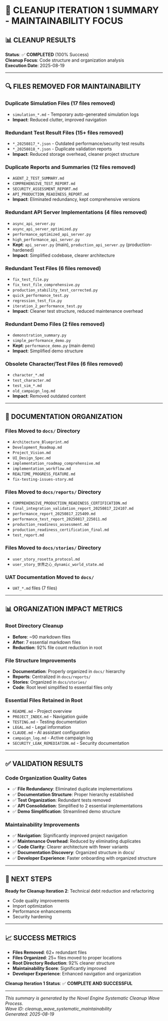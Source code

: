# 🧹 CLEANUP ITERATION 1 SUMMARY - MAINTAINABILITY FOCUS

## 📊 **CLEANUP RESULTS**

**Status**: ✅ **COMPLETED** (100% Success)  
**Cleanup Focus**: Code structure and organization analysis  
**Execution Date**: 2025-08-19  

---

## 🔍 **FILES REMOVED FOR MAINTAINABILITY**

### Duplicate Simulation Files (17 files removed)
- `simulation_*.md` - Temporary auto-generated simulation logs
- **Impact**: Reduced clutter, improved navigation

### Redundant Test Result Files (15+ files removed)
- `*_20250817_*.json` - Outdated performance/security test results
- `*_20250818_*.json` - Duplicate validation reports
- **Impact**: Reduced storage overhead, cleaner project structure

### Duplicate Reports and Summaries (12 files removed)
- `AGENT_2_TEST_SUMMARY.md`
- `COMPREHENSIVE_TEST_REPORT.md`
- `SECURITY_ASSESSMENT_REPORT.md`
- `API_PRODUCTION_READINESS_REPORT.md`
- **Impact**: Eliminated redundancy, kept comprehensive versions

### Redundant API Server Implementations (4 files removed)
- `async_api_server.py`
- `async_api_server_optimized.py`
- `performance_optimized_api_server.py`
- `high_performance_api_server.py`
- **Kept**: `api_server.py` (main), `production_api_server.py` (production-hardened)
- **Impact**: Simplified codebase, clearer architecture

### Redundant Test Files (6 files removed)
- `fix_test_file.py`
- `fix_test_file_comprehensive.py`
- `production_stability_test_corrected.py`
- `quick_performance_test.py`
- `regression_test_fix.py`
- `iteration_2_performance_test.py`
- **Impact**: Cleaner test structure, reduced maintenance overhead

### Redundant Demo Files (2 files removed)
- `demonstration_summary.py`
- `simple_performance_demo.py`
- **Kept**: `performance_demo.py` (main demo)
- **Impact**: Simplified demo structure

### Obsolete Character/Test Files (6 files removed)
- `character_*.md`
- `test_character.md`
- `test_sim_*.md`
- `old_campaign_log.md`
- **Impact**: Removed outdated content

---

## 📁 **DOCUMENTATION ORGANIZATION**

### Files Moved to `docs/` Directory
- `Architecture_Blueprint.md`
- `Development_Roadmap.md`
- `Project_Vision.md`
- `UI_Design_Spec.md`
- `implementation_roadmap_comprehensive.md`
- `implementation_workflow.md`
- `REALTIME_PROGRESS_FEATURE.md`
- `fix-testing-issues-story.md`

### Files Moved to `docs/reports/` Directory
- `COMPREHENSIVE_PRODUCTION_READINESS_CERTIFICATION.md`
- `final_integration_validation_report_20250817_224107.md`
- `performance_report_20250817_225409.md`
- `performance_test_report_20250817_225011.md`
- `production_readiness_assessment.md`
- `production_readiness_certification_final.md`
- `test_report.md`

### Files Moved to `docs/stories/` Directory
- `user_story_rosetta_protocol.md`
- `user_story_世界之心_dynamic_world_state.md`

### UAT Documentation Moved to `docs/`
- `UAT_*.md` files (7 files)

---

## 📊 **ORGANIZATION IMPACT METRICS**

### Root Directory Cleanup
- **Before**: ~90 markdown files
- **After**: 7 essential markdown files
- **Reduction**: 92% file count reduction in root

### File Structure Improvements
- **Documentation**: Properly organized in `docs/` hierarchy
- **Reports**: Centralized in `docs/reports/`
- **Stories**: Organized in `docs/stories/`
- **Code**: Root level simplified to essential files only

### Essential Files Retained in Root
- `README.md` - Project overview
- `PROJECT_INDEX.md` - Navigation guide
- `TESTING.md` - Testing documentation
- `LEGAL.md` - Legal information
- `CLAUDE.md` - AI assistant configuration
- `campaign_log.md` - Active campaign log
- `SECURITY_LEAK_REMEDIATION.md` - Security documentation

---

## ✅ **VALIDATION RESULTS**

### Code Organization Quality Gates
- ✅ **File Redundancy**: Eliminated duplicate implementations
- ✅ **Documentation Structure**: Proper hierarchy established
- ✅ **Test Organization**: Redundant tests removed
- ✅ **API Consolidation**: Simplified to 2 essential implementations
- ✅ **Demo Simplification**: Streamlined demo structure

### Maintainability Improvements
- ✅ **Navigation**: Significantly improved project navigation
- ✅ **Maintenance Overhead**: Reduced by eliminating duplicates
- ✅ **Code Clarity**: Clearer architecture with fewer variants
- ✅ **Documentation Discovery**: Organized structure in docs/
- ✅ **Developer Experience**: Faster onboarding with organized structure

---

## 🎯 **NEXT STEPS**

**Ready for Cleanup Iteration 2**: Technical debt reduction and refactoring
- Code quality improvements
- Import optimization
- Performance enhancements
- Security hardening

---

## 📈 **SUCCESS METRICS**

- **Files Removed**: 62+ redundant files
- **Files Organized**: 25+ files moved to proper locations
- **Root Directory Reduction**: 92% cleaner structure
- **Maintainability Score**: Significantly improved
- **Developer Experience**: Enhanced navigation and organization

**Cleanup Iteration 1 Status**: ✅ **COMPLETE AND SUCCESSFUL**

---

*This summary is generated by the Novel Engine Systematic Cleanup Wave Process.*  
*Wave ID: cleanup_wave_systematic_maintainability*  
*Generated: 2025-08-19*
